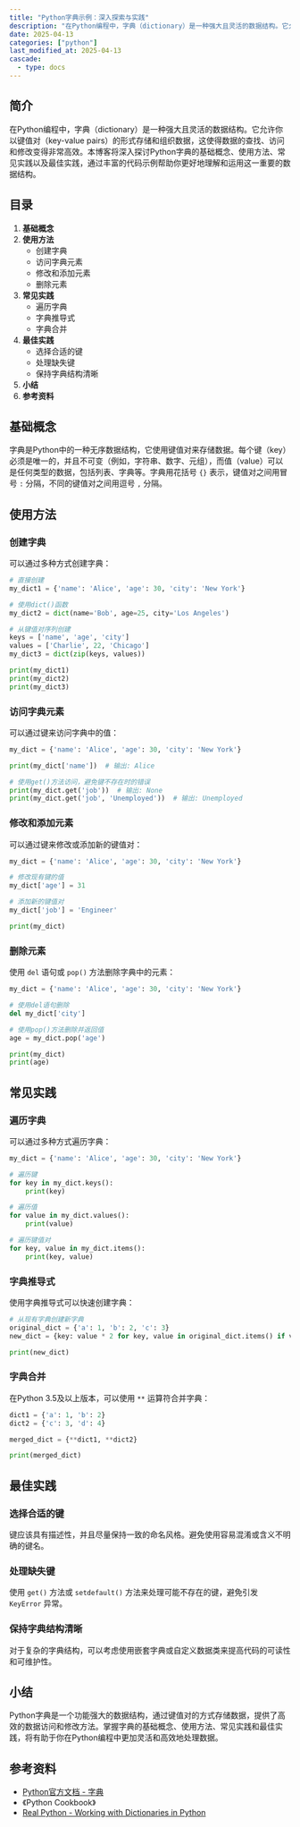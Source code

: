 ```yaml
---
title: "Python字典示例：深入探索与实践"
description: "在Python编程中，字典（dictionary）是一种强大且灵活的数据结构。它允许你以键值对（key-value pairs）的形式存储和组织数据，这使得数据的查找、访问和修改变得非常高效。本博客将深入探讨Python字典的基础概念、使用方法、常见实践以及最佳实践，通过丰富的代码示例帮助你更好地理解和运用这一重要的数据结构。"
date: 2025-04-13
categories: ["python"]
last_modified_at: 2025-04-13
cascade:
  - type: docs
---
```



## 简介
在Python编程中，字典（dictionary）是一种强大且灵活的数据结构。它允许你以键值对（key-value pairs）的形式存储和组织数据，这使得数据的查找、访问和修改变得非常高效。本博客将深入探讨Python字典的基础概念、使用方法、常见实践以及最佳实践，通过丰富的代码示例帮助你更好地理解和运用这一重要的数据结构。

<!-- more -->
## 目录
1. **基础概念**
2. **使用方法**
    - 创建字典
    - 访问字典元素
    - 修改和添加元素
    - 删除元素
3. **常见实践**
    - 遍历字典
    - 字典推导式
    - 字典合并
4. **最佳实践**
    - 选择合适的键
    - 处理缺失键
    - 保持字典结构清晰
5. **小结**
6. **参考资料**

## 基础概念
字典是Python中的一种无序数据结构，它使用键值对来存储数据。每个键（key）必须是唯一的，并且不可变（例如，字符串、数字、元组），而值（value）可以是任何类型的数据，包括列表、字典等。字典用花括号 `{}` 表示，键值对之间用冒号 `:` 分隔，不同的键值对之间用逗号 `,` 分隔。

## 使用方法
### 创建字典
可以通过多种方式创建字典：
```python
# 直接创建
my_dict1 = {'name': 'Alice', 'age': 30, 'city': 'New York'}

# 使用dict()函数
my_dict2 = dict(name='Bob', age=25, city='Los Angeles')

# 从键值对序列创建
keys = ['name', 'age', 'city']
values = ['Charlie', 22, 'Chicago']
my_dict3 = dict(zip(keys, values))

print(my_dict1)
print(my_dict2)
print(my_dict3)
```

### 访问字典元素
可以通过键来访问字典中的值：
```python
my_dict = {'name': 'Alice', 'age': 30, 'city': 'New York'}

print(my_dict['name'])  # 输出: Alice

# 使用get()方法访问，避免键不存在时的错误
print(my_dict.get('job'))  # 输出: None
print(my_dict.get('job', 'Unemployed'))  # 输出: Unemployed
```

### 修改和添加元素
可以通过键来修改或添加新的键值对：
```python
my_dict = {'name': 'Alice', 'age': 30, 'city': 'New York'}

# 修改现有键的值
my_dict['age'] = 31

# 添加新的键值对
my_dict['job'] = 'Engineer'

print(my_dict)
```

### 删除元素
使用 `del` 语句或 `pop()` 方法删除字典中的元素：
```python
my_dict = {'name': 'Alice', 'age': 30, 'city': 'New York'}

# 使用del语句删除
del my_dict['city']

# 使用pop()方法删除并返回值
age = my_dict.pop('age')

print(my_dict)
print(age)
```

## 常见实践
### 遍历字典
可以通过多种方式遍历字典：
```python
my_dict = {'name': 'Alice', 'age': 30, 'city': 'New York'}

# 遍历键
for key in my_dict.keys():
    print(key)

# 遍历值
for value in my_dict.values():
    print(value)

# 遍历键值对
for key, value in my_dict.items():
    print(key, value)
```

### 字典推导式
使用字典推导式可以快速创建字典：
```python
# 从现有字典创建新字典
original_dict = {'a': 1, 'b': 2, 'c': 3}
new_dict = {key: value * 2 for key, value in original_dict.items() if value > 1}

print(new_dict)
```

### 字典合并
在Python 3.5及以上版本，可以使用 `**` 运算符合并字典：
```python
dict1 = {'a': 1, 'b': 2}
dict2 = {'c': 3, 'd': 4}

merged_dict = {**dict1, **dict2}

print(merged_dict)
```

## 最佳实践
### 选择合适的键
键应该具有描述性，并且尽量保持一致的命名风格。避免使用容易混淆或含义不明确的键名。

### 处理缺失键
使用 `get()` 方法或 `setdefault()` 方法来处理可能不存在的键，避免引发 `KeyError` 异常。

### 保持字典结构清晰
对于复杂的字典结构，可以考虑使用嵌套字典或自定义数据类来提高代码的可读性和可维护性。

## 小结
Python字典是一个功能强大的数据结构，通过键值对的方式存储数据，提供了高效的数据访问和修改方法。掌握字典的基础概念、使用方法、常见实践和最佳实践，将有助于你在Python编程中更加灵活和高效地处理数据。

## 参考资料
- [Python官方文档 - 字典](https://docs.python.org/3/tutorial/datastructures.html#dictionaries)
- 《Python Cookbook》
- [Real Python - Working with Dictionaries in Python](https://realpython.com/python-dicts/)